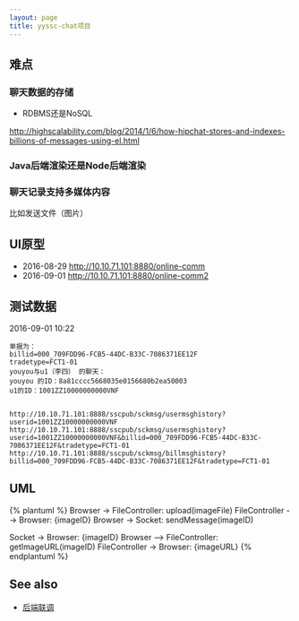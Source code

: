 ```yaml
---
layout: page
title: yyssc-chat项目
---
```


## 难点

### 聊天数据的存储

- RDBMS还是NoSQL

http://highscalability.com/blog/2014/1/6/how-hipchat-stores-and-indexes-billions-of-messages-using-el.html

### Java后端渲染还是Node后端渲染

### 聊天记录支持多媒体内容

比如发送文件（图片）

## UI原型

- 2016-08-29 http://10.10.71.101:8880/online-comm
- 2016-09-01 http://10.10.71.101:8880/online-comm2

## 测试数据

2016-09-01 10:22

```
单据为：
billid=000_709FDD96-FCB5-44DC-B33C-7086371EE12F
tradetype=FCT1-01
youyou与u1（李四） 的聊天：
youyou 的ID：8a81cccc5668035e0156680b2ea50003
u1的ID：1001ZZ10000000000VNF 


http://10.10.71.101:8888/sscpub/sckmsg/usermsghistory?userid=1001ZZ10000000000VNF 
http://10.10.71.101:8888/sscpub/sckmsg/usermsghistory?userid=1001ZZ10000000000VNF&billid=000_709FDD96-FCB5-44DC-B33C-7086371EE12F&tradetype=FCT1-01 
http://10.10.71.101:8888/sscpub/sckmsg/billmsghistory?billid=000_709FDD96-FCB5-44DC-B33C-7086371EE12F&tradetype=FCT1-01
```

## UML

{% plantuml %}
Browser -> FileController: upload(imageFile)
FileController --> Browser: {imageID}
Browser -> Socket: sendMessage(imageID)

Socket -> Browser: {imageID}
Browser --> FileController: getImageURL(imageID)
FileController -> Browser: {imageURL}
{% endplantuml %}

## See also

- [后端联调](/2016/08/30/backend)